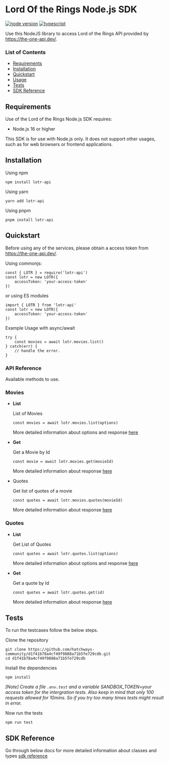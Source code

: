 # Lord Of the Rings Node.js SDK

[![node version](https://badgen.net/badge/node/>=16?icon=node)]() [![typescript](https://badges.aleen42.com/src/typescript.svg)]()

Use this NodeJS library to access Lord of the Rings API provided by https://the-one-api.dev/.

### List of Contents

- [Requirements](##requirements)
- [Installation](#installation)
- [Quickstart](#quickstart)
- [Usage](#usage)
- [Tests](#tests)
- [SDK Reference](#sdk-reference)

## Requirements

Use of the Lord of the Rings Node.js SDK requires:

- Node.js 16 or higher

This SDK is for use with Node.js only. It does not support other usages, such as for web browsers or frontend applications.

## Installation

Using npm

```
npm install lotr-api
```

Using yarn

```
yarn add lotr-api
```

Using pnpm

```
pnpm install lotr-api
```

## Quickstart

Before using any of the services, please obtain a access token from https://the-one-api.dev/.

Using commonjs:

```
const { LOTR } = require('lotr-api')
const lotr = new LOTR({
    accessToken: 'your-access-token'
})
```

or using ES modules

```
import { LOTR } from 'lotr-api'
const lotr = new LOTR({
    accessToken: 'your-access-token'
})
```

Example Usage with async/await

```
try {
    const movies = await lotr.movies.list()
} catch(err) {
    // handle the error.
}

```

### API Reference

Available methods to use.

### Movies

- **List**

  List of Movies

  ```
  const movies = await lotr.movies.list(options)
  ```

  More detailed information about options and response [here](https://github.com/hatchways-community/d1f41b78a4cf49f9888a71b5fe729cdb/blob/dev/docs/classes/api_movies.Movies.md#list)

- **Get**

  Get a Movie by Id

  ```
  const movie = await lotr.movies.get(movieId)
  ```

  More detailed information about response [here](https://github.com/hatchways-community/d1f41b78a4cf49f9888a71b5fe729cdb/blob/dev/docs/classes/api_movies.Movies.md#get)

- Quotes

  Get list of quotes of a movie

  ```
  const quotes = await lotr.movies.quotes(movieId)
  ```

  More detailed information about response [here](https://github.com/hatchways-community/d1f41b78a4cf49f9888a71b5fe729cdb/blob/dev/docs/classes/api_movies.Movies.md#quotes)

### Quotes

- **List**

  Get List of Quotes

  ```
  const quotes = await lotr.quotes.list(options)
  ```

  More detailed information about options and response [here](https://github.com/hatchways-community/d1f41b78a4cf49f9888a71b5fe729cdb/blob/dev/docs/classes/api_quotes.Quotes.md#list)

- **Get**

  Get a quote by Id

  ```
  const quotes = await lotr.quotes.get(id)
  ```

  More detailed information about response [here](https://github.com/hatchways-community/d1f41b78a4cf49f9888a71b5fe729cdb/blob/dev/docs/classes/api_quotes.Quotes.md#get)

## Tests

To run the testcases follow the below steps.

Clone the repository

```
git clone https://github.com/hatchways-community/d1f41b78a4cf49f9888a71b5fe729cdb.git
cd d1f41b78a4cf49f9888a71b5fe729cdb
```

Install the dependencies

```
npm install
```

*[Note] Create a file `.env.test` and a variable SANDBOX_TOKEN=*your access token* for the intergration tests. Also keep in mind that only 100 requests allowed for 10mins. So if you try too many times tests might result in error.*

Now run the tests

```
npm run test
```

## SDK Reference

Go through below docs for more detailed information about classes and types
[sdk reference](https://github.com/hatchways-community/d1f41b78a4cf49f9888a71b5fe729cdb/blob/dev/docs/classes/index.LOTR.md)
